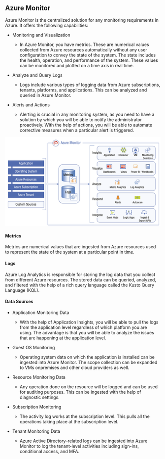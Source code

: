 ## Azure Monitor

Azure Monitor is the centralized solution for any monitoring requirements in Azure. It offers the following capabilities:

- Monitoring and Visualization 
  - In Azure Monitor, you have metrics. These are numerical values collected from Azure resources automatically without any user configuration to convey the state of the system. The state includes the health, operation, and performance of the system. These values can be monitored and plotted on a time axis in real time.

- Analyze and Query Logs 
  - Logs include various types of logging data from Azure subscriptions, tenants, platforms, and applications. This can be analyzed and queried in Azure Monitor.

- Alerts and Actions 
  - Alerting is crucial in any monitoring system, as you need to have a solution by which you will be able to notify the administrator proactively. With the help of actions, you will be able to automate corrective measures when a particular alert is triggered.

![Azure Monitor](./images/01.png)

#### Metrics
Metrics are numerical values that are ingested from Azure resources used to represent the state of the system at a particular point in time.

#### Logs
Azure Log Analytics is responsible for storing the log data that you collect from different Azure resources. The stored data can be queried, analyzed, and filtered with the help of a rich query language called the Kusto Query Language (KQL).

#### Data Sources
- Application Monitoring Data 
  - With the help of Application Insights, you will be able to pull the logs from the application level regardless of which platform you are using. The advantage is that you will be able to analyze the issues that are happening at the application level.

- Guest OS Monitoring 
  - Operating system data on which the application is installed can be ingested into Azure Monitor. The scope collection can be expanded to VMs onpremises and other cloud providers as well.

- Resource Monitoring Data 
  - Any operation done on the resource will be logged and can be used for auditing purposes. This can be ingested with the help of diagnostic settings.

- Subscription Monitoring 
  - The activity log works at the subscription level. This pulls all the operations taking place at the subscription level.

- Tenant Monitoring Data 
  - Azure Active Directory–related logs can be ingested into Azure Monitor to log the tenant-level activities including sign-ins, conditional access, and MFA.
